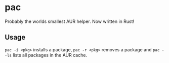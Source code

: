 # pac
Probably the worlds smallest AUR helper. Now written in Rust!

## Usage
`pac -i <pkg>` installs a package, `pac -r <pkg>` removes a package and
`pac --ls` lists all packages in the AUR cache.